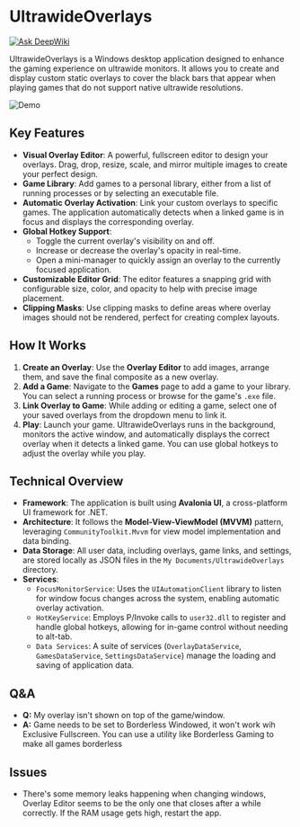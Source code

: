 # UltrawideOverlays
[![Ask DeepWiki](https://devin.ai/assets/askdeepwiki.png)](https://deepwiki.com/ignaciotapie/UltrawideOverlays)

UltrawideOverlays is a Windows desktop application designed to enhance the gaming experience on ultrawide monitors. It allows you to create and display custom static overlays to cover the black bars that appear when playing games that do not support native ultrawide resolutions.

![Demo](https://github.com/ignaciotapie/UltrawideOverlays/blob/master/Demo/kh3%20demo.gif)

## Key Features

*   **Visual Overlay Editor**: A powerful, fullscreen editor to design your overlays. Drag, drop, resize, scale, and mirror multiple images to create your perfect design.
*   **Game Library**: Add games to a personal library, either from a list of running processes or by selecting an executable file.
*   **Automatic Overlay Activation**: Link your custom overlays to specific games. The application automatically detects when a linked game is in focus and displays the corresponding overlay.
*   **Global Hotkey Support**:
    *   Toggle the current overlay's visibility on and off.
    *   Increase or decrease the overlay's opacity in real-time.
    *   Open a mini-manager to quickly assign an overlay to the currently focused application.
*   **Customizable Editor Grid**: The editor features a snapping grid with configurable size, color, and opacity to help with precise image placement.
*   **Clipping Masks**: Use clipping masks to define areas where overlay images should not be rendered, perfect for creating complex layouts.

## How It Works

1.  **Create an Overlay**: Use the **Overlay Editor** to add images, arrange them, and save the final composite as a new overlay.
2.  **Add a Game**: Navigate to the **Games** page to add a game to your library. You can select a running process or browse for the game's `.exe` file.
3.  **Link Overlay to Game**: While adding or editing a game, select one of your saved overlays from the dropdown menu to link it.
4.  **Play**: Launch your game. UltrawideOverlays runs in the background, monitors the active window, and automatically displays the correct overlay when it detects a linked game. You can use global hotkeys to adjust the overlay while you play.

## Technical Overview

*   **Framework**: The application is built using **Avalonia UI**, a cross-platform UI framework for .NET.
*   **Architecture**: It follows the **Model-View-ViewModel (MVVM)** pattern, leveraging `CommunityToolkit.Mvvm` for view model implementation and data binding.
*   **Data Storage**: All user data, including overlays, game links, and settings, are stored locally as JSON files in the `My Documents/UltrawideOverlays` directory.
*   **Services**:
    *   `FocusMonitorService`: Uses the `UIAutomationClient` library to listen for window focus changes across the system, enabling automatic overlay activation.
    *   `HotKeyService`: Employs P/Invoke calls to `user32.dll` to register and handle global hotkeys, allowing for in-game control without needing to alt-tab.
    *   `Data Services`: A suite of services (`OverlayDataService`, `GamesDataService`, `SettingsDataService`) manage the loading and saving of application data.

## Q&A

*  **Q:** My overlay isn't shown on top of the game/window. 
*  **A:** Game needs to be set to Borderless Windowed, it won't work wih Exclusive Fullscreen. You can use a utility like Borderless Gaming to make all games borderless

## Issues
*  There's some memory leaks happening when changing windows, Overlay Editor seems to be the only one that closes after a while correctly. If the RAM usage gets high, restart the app.
